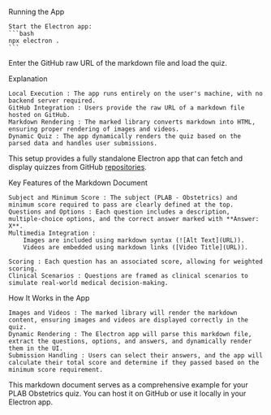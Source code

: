 Running the App  

    Start the Electron app: 
    ```bash
    npx electron .
    ``` 
Enter the GitHub raw URL of the markdown file and load the quiz. 
     

Explanation  

    Local Execution : The app runs entirely on the user's machine, with no backend server required.
    GitHub Integration : Users provide the raw URL of a markdown file hosted on GitHub.
    Markdown Rendering : The marked library converts markdown into HTML, ensuring proper rendering of images and videos.
    Dynamic Quiz : The app dynamically renders the quiz based on the parsed data and handles user submissions.
     

This setup provides a fully standalone Electron app that can fetch and display quizzes from GitHub [repositories](https://github.com/jazeem-azeez/Plab-Training-Question-Bank). 


Key Features of the Markdown Document  

    Subject and Minimum Score : The subject (PLAB - Obstetrics) and minimum score required to pass are clearly defined at the top.
    Questions and Options : Each question includes a description, multiple-choice options, and the correct answer marked with **Answer: X**.
    Multimedia Integration :
        Images are included using markdown syntax (![Alt Text](URL)).
        Videos are embedded using markdown links ([Video Title](URL)).
         
    Scoring : Each question has an associated score, allowing for weighted scoring.
    Clinical Scenarios : Questions are framed as clinical scenarios to simulate real-world medical decision-making.
     

How It Works in the App  

    Images and Videos : The marked library will render the markdown content, ensuring images and videos are displayed correctly in the quiz.
    Dynamic Rendering : The Electron app will parse this markdown file, extract the questions, options, and answers, and dynamically render them in the UI.
    Submission Handling : Users can select their answers, and the app will calculate their total score and determine if they passed based on the minimum score requirement.
     

This markdown document serves as a comprehensive example for your PLAB Obstetrics quiz. You can host it on GitHub or use it locally in your Electron app. 
